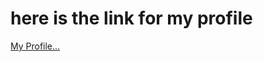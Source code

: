 
# here is the link for my profile
<a href="https://shantosh123.github.io/kshetrishantosh_profile/">My Profile...</a>
